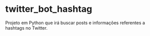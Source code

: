 # twitter_bot_hashtag
Projeto em Python que irá buscar posts e informações referentes a hashtags no Twitter.

